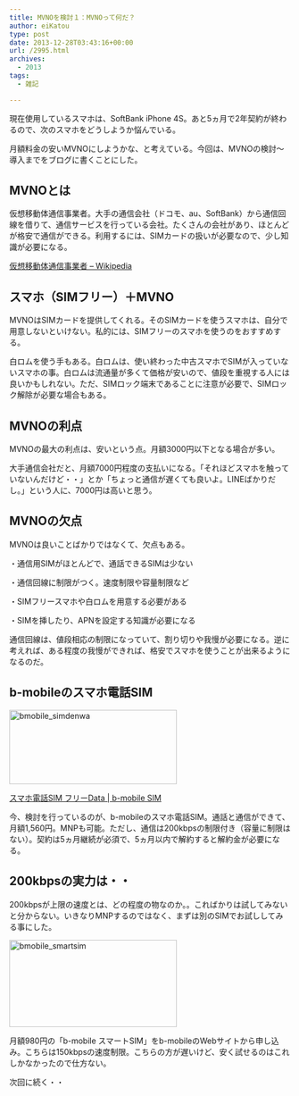 ```yaml
---
title: MVNOを検討１：MVNOって何だ？
author: eiKatou
type: post
date: 2013-12-28T03:43:16+00:00
url: /2995.html
archives:
  - 2013
tags:
  - 雑記

---
```

現在使用しているスマホは、SoftBank iPhone 4S。あと5ヵ月で2年契約が終わるので、次のスマホをどうしようか悩んでいる。

月額料金の安いMVNOにしようかな、と考えている。今回は、MVNOの検討〜導入までをブログに書くことにした。

## MVNOとは

仮想移動体通信事業者。大手の通信会社（ドコモ、au、SoftBank）から通信回線を借りて、通信サービスを行っている会社。たくさんの会社があり、ほとんどが格安で通信ができる。利用するには、SIMカードの扱いが必要なので、少し知識が必要になる。

[仮想移動体通信事業者 &#8211; Wikipedia][1]

<!--more-->

## スマホ（SIMフリー）＋MVNO

MVNOはSIMカードを提供してくれる。そのSIMカードを使うスマホは、自分で用意しないといけない。私的には、SIMフリーのスマホを使うのをおすすめする。

白ロムを使う手もある。白ロムは、使い終わった中古スマホでSIMが入っていないスマホの事。白ロムは流通量が多くて価格が安いので、値段を重視する人には良いかもしれない。ただ、SIMロック端末であることに注意が必要で、SIMロック解除が必要な場合もある。

## MVNOの利点

MVNOの最大の利点は、安いという点。月額3000円以下となる場合が多い。
  
大手通信会社だと、月額7000円程度の支払いになる。「それほどスマホを触っていないんだけど・・」とか「ちょっと通信が遅くても良いよ。LINEばかりだし。」という人に、7000円は高いと思う。 

## MVNOの欠点

MVNOは良いことばかりではなくて、欠点もある。
  
・通信用SIMがほとんどで、通話できるSIMは少ない
  
・通信回線に制限がつく。速度制限や容量制限など
  
・SIMフリースマホや白ロムを用意する必要がある
  
・SIMを挿したり、APNを設定する知識が必要になる 

通信回線は、値段相応の制限になっていて、割り切りや我慢が必要になる。逆に考えれば、ある程度の我慢ができれば、格安でスマホを使うことが出来るようになるのだ。

## b-mobileのスマホ電話SIM

[<img src="/uploads/2013/12/main_FDtop-300x133.jpg" alt="bmobile_simdenwa" width="300" height="133" class="alignnone size-medium wp-image-2999" />][2]
  
[スマホ電話SIM フリーData | b-mobile SIM][2] 

今、検討を行っているのが、b-mobileのスマホ電話SIM。通話と通信ができて、月額1,560円。MNPも可能。ただし、通信は200kbpsの制限付き（容量に制限はない）。契約は5ヵ月継続が必須で、5ヵ月以内で解約すると解約金が必要になる。

## 200kbpsの実力は・・

200kbpsが上限の速度とは、どの程度の物なのか。。こればかりは試してみないと分からない。いきなりMNPするのではなく、まずは別のSIMでお試ししてみる事にした。

[<img src="/uploads/2013/12/cnt_bg_main3-300x156.png" alt="bmobile_smartsim" width="300" height="156" class="alignnone size-medium wp-image-3006" srcset="/uploads/2013/12/cnt_bg_main3-300x156.png 300w, /uploads/2013/12/cnt_bg_main3.png 960w" sizes="(max-width: 300px) 100vw, 300px" />][3]
  
月額980円の「b-mobile スマートSIM」をb-mobileのWebサイトから申し込み。こちらは150kbpsの速度制限。こちらの方が遅いけど、安く試せるのはこれしかなかったので仕方ない。

次回に続く・・

 [1]: http://ja.wikipedia.org/wiki/%E4%BB%AE%E6%83%B3%E7%A7%BB%E5%8B%95%E4%BD%93%E9%80%9A%E4%BF%A1%E4%BA%8B%E6%A5%AD%E8%80%85
 [2]: http://www.bmobile.ne.jp/fd/index.html
 [3]: /uploads/2013/12/cnt_bg_main3.png
